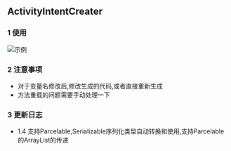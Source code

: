 ## ActivityIntentCreater

### 1 使用

![示例][1]

 
  
### 2 注意事项

- 对于变量名修改后,修改生成的代码,或者直接重新生成
- 方法重载的问题需要手动处理一下


### 3 更新日志
- 1.4 支持Parcelable,Serializable序列化类型自动转换和使用,支持Parcelable的ArrayList的传递


  [1]: https://i.loli.net/2017/08/16/5993e049bb0af.jpg "1"